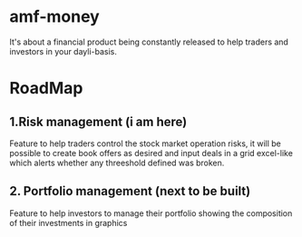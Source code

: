 # amf-money
It's about a financial product being constantly released to help traders and investors in your dayli-basis.

<h1>RoadMap</h1>

<h2>1.Risk management (i am here)</h2>
  
Feature to help traders control the stock market operation risks, it will be possible to create book offers as desired and input deals   in a grid excel-like which alerts whether any threeshold defined was broken.<p>
  
<h2>2. Portfolio management (next to be built)</h2>

 Feature to help investors to manage their portfolio showing the composition of their investments in graphics
